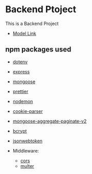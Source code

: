 # Backend Ptoject

This is a Backend Project

- [Model Link](https://app.eraser.io/workspace/YtPqZ1VogxGy1jzIDkzj)

## npm packages used

- [dotenv](https://www.npmjs.com/package/dotenv)
- [express](https://www.npmjs.com/package/express)
- [mongoose](https://www.npmjs.com/package/mongoose)
- [prettier](https://www.npmjs.com/package/prettier)
- [nodemon](https://www.npmjs.com/package/nodemon)
- [cookie-parser](https://www.npmjs.com/package/cookie-parser)
- [mongoose-aggregate-paginate-v2](https://www.npmjs.com/package/mongoose-aggregate-paginate-v2)
- [bcrypt](https://www.npmjs.com/package/bcrypt)
- [jsonwebtoken](https://www.npmjs.com/package/jsonwebtoken)

- Middleware:
  - [cors](https://www.npmjs.com/package/cors)
  - [multer](https://www.npmjs.com/package/multer)
